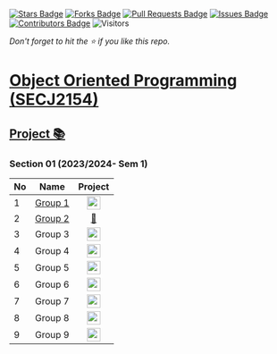 [![Stars Badge](https://img.shields.io/github/stars/jjn7702/SECJ2154-OOP)](https://github.com/jjn7702/SECJ2154-OOP/stargazers)
[![Forks Badge](https://img.shields.io/github/forks/jjn7702/SECJ2154-OOP)](https://github.com/jjn7702/SECJ2154-OOP/network/members)
[![Pull Requests Badge](https://img.shields.io/github/issues-pr/jjn7702/SECJ2154-OOP)](https://github.com/jjn7702/SECJ2154-OOP/pulls)
[![Issues Badge](https://img.shields.io/github/issues/jjn7702/SECJ2154-OOP)](https://github.com/jjn7702/SECJ2154-OOP/issues)
[![Contributors Badge](https://img.shields.io/github/contributors/jjn7702/SECJ2154-OOP?color=2b9348)](https://github.com/jjn7702/SECJ2154-OOP/graphs/contributors)
![Visitors](https://api.visitorbadge.io/api/visitors?path=https%3A%2F%2Fgithub.com%2Fjjn7702%2FSECJ2154-OOP&labelColor=%23d9e3f0&countColor=%23697689&style=flat)

_Don't forget to hit the :star: if you like this repo._

# [Object Oriented Programming (SECJ2154)](/.)

## [Project 📚](/Submission/Readme.md) 

### Section 01 (2023/2024- Sem 1)

| No | Name | Project |
| --- | --- | :---: |
| 1 | [Group 1](../sec01_perdana/Group1/readme.md) | <a href="/sec01_perdana/Group2/readme.md"><img src="./SECJ2013-DSA/images/clipboard.png" width="24px" height="24px" ></a> |
| 2 | [Group 2](../Submission/sec01_perdana/Group2/readme.md) | <a href="../Submission/sec01_perdana/Group2/readme.md" >🗿</a> |
| 3 | Group 3 | <a href="group3" ><img src="../Images/clipboard.png" width="24px" height="24px" ></a> |
| 4 | Group 4 | <a href="group4" ><img src="../Images/clipboard.png" width="24px" height="24px" ></a> |
| 5 | Group 5 | <a href="group5" ><img src="../Images/clipboard.png" width="24px" height="24px" ></a> |
| 6 | Group 6 | <a href="group6" ><img src="../Images/clipboard.png" width="24px" height="24px" ></a> |
| 7 | Group 7 | <a href="group7" ><img src="../Images/clipboard.png" width="24px" height="24px" ></a> |
| 8 | Group 8 | <a href="group8" ><img src="../Images/clipboard.png" width="24px" height="24px" ></a> |
| 9 | Group 9 | <a href="group9" ><img src="../Images/clipboard.png" width="24px" height="24px" ></a> |
